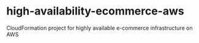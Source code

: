 # high-availability-ecommerce-aws
CloudFormation project for highly available e-commerce infrastructure on AWS
